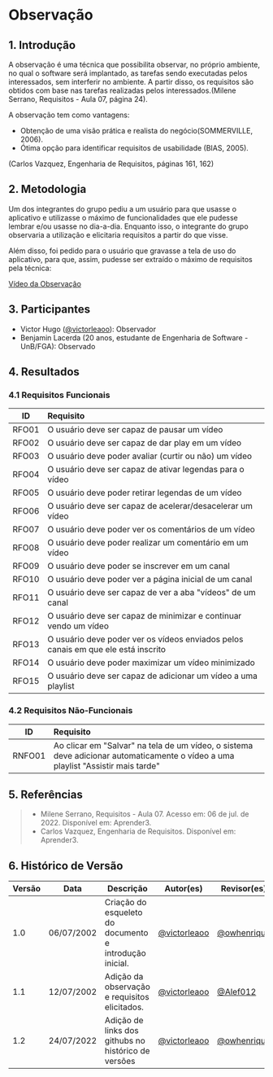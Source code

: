 # Observação

## 1. Introdução
A observação é uma técnica que possibilita observar, no próprio ambiente, no qual o software será implantado, as tarefas sendo executadas pelos interessados, sem interferir no ambiente. A partir disso, os requisitos são obtidos com base nas tarefas realizadas pelos interessados.(Milene Serrano, Requisitos - Aula 07, página 24).

A observação tem como vantagens:

- Obtenção de uma visão prática e realista do negócio(SOMMERVILLE, 2006).
- Ótima opção para identificar requisitos de usabilidade (BIAS, 2005).

(Carlos Vazquez, Engenharia de Requisitos, páginas 161, 162)

## 2. Metodologia
Um dos integrantes do grupo pediu a um usuário para que usasse o aplicativo e utilizasse o máximo de funcionalidades que ele pudesse lembrar e/ou usasse no dia-a-dia. Enquanto isso, o integrante do grupo observaria a utilização e elicitaria requisitos a partir do que visse.

Além disso, foi pedido para o usuário que gravasse a tela de uso do aplicativo, para que, assim, pudesse ser extraído o máximo de requisitos pela técnica:

[Vídeo da Observação](https://user-images.githubusercontent.com/33530818/178572814-c4af9a44-c9fe-42f3-be98-4f2f377a77e8.mp4)

## 3. Participantes
- Victor Hugo (<a href="https://github.com/victorleaoo">@victorleaoo</a>): Observador
- Benjamin Lacerda (20 anos, estudante de Engenharia de Software - UnB/FGA): Observado

## 4. Resultados
### 4.1 Requisitos Funcionais
| ID    | Requisito | 
| :-:   | :-------- |
| RFO01 | O usuário deve ser capaz de pausar um vídeo |
| RFO02 | O usuário deve ser capaz de dar play em um vídeo |
| RFO03 | O usuário deve poder avaliar (curtir ou não) um vídeo |
| RFO04 | O usuário deve ser capaz de ativar legendas para o vídeo |
| RFO05 | O usuário deve poder retirar legendas de um vídeo |
| RFO06 | O usuário deve ser capaz de acelerar/desacelerar um vídeo |
| RFO07 | O usuário deve poder ver os comentários de um vídeo |
| RFO08 | O usuário deve poder realizar um comentário em um vídeo |
| RFO09 | O usuário deve poder se inscrever em um canal |
| RFO10 | O usuário deve poder ver a página inicial de um canal |
| RFO11 | O usuário deve ser capaz de ver a aba "vídeos" de um canal |
| RFO12 | O usuário deve ser capaz de minimizar e continuar vendo um vídeo |
| RFO13 | O usuário deve poder ver os vídeos enviados pelos canais em que ele está inscrito |
| RFO14 | O usuário deve poder maximizar um vídeo minimizado |
| RFO15 | O usuário deve ser capaz de adicionar um vídeo a uma playlist |

### 4.2 Requisitos Não-Funcionais
| ID     | Requisito | 
| :-:    | :-------- |
| RNFO01 | Ao clicar em "Salvar" na tela de um vídeo, o sistema deve adicionar automaticamente o vídeo a uma playlist "Assistir mais tarde" |

## 5. Referências
> - Milene Serrano, Requisitos - Aula 07. Acesso em: 06 de jul. de 2022. Disponível em: Aprender3.
> - Carlos Vazquez, Engenharia de Requisitos. Disponível em: Aprender3.

## 6. Histórico de Versão
| Versão | Data | Descrição | Autor(es) | Revisor(es) |
| ------ | ---- | --------- | --------- | ----------- |
| 1.0    | 06/07/2002 | Criação do esqueleto do documento e introdução inicial. | <a href="https://github.com/victorleaoo">@victorleaoo</a> | <a href="https://github.com/owhenrique">@owhenrique</a> |
| 1.1    | 12/07/2002 | Adição da observação e requisitos elicitados. | <a href="https://github.com/victorleaoo">@victorleaoo</a> | <a href="https://github.com/Alef012">@Alef012</a> |
| 1.2    | 24/07/2022 | Adição de links dos githubs no histórico de versões | <a href="https://github.com/victorleaoo">@victorleaoo</a> | <a href="https://github.com/owhenrique">@owhenrique</a> |
